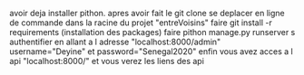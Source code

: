 avoir deja installer pithon.
apres avoir fait le git clone
se deplacer en ligne de commande dans la racine du projet "entreVoisins"
faire git install -r requirements     (installation des packages)
faire pithon manage.py runserver
s authentifier en allant a l adresse "localhost:8000/admin"
username="Deyine" et password="Senegal2020"
enfin vous avez acces a l api "localhost:8000/"  et vous verez les liens des api

